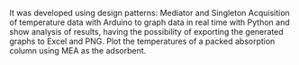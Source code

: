 It was developed using design patterns: Mediator and Singleton
Acquisition of temperature data with Arduino to graph data in real time with Python and show analysis of results, having the possibility of exporting the generated graphs to Excel and PNG.
Plot the temperatures of a packed absorption column using MEA as the adsorbent.
